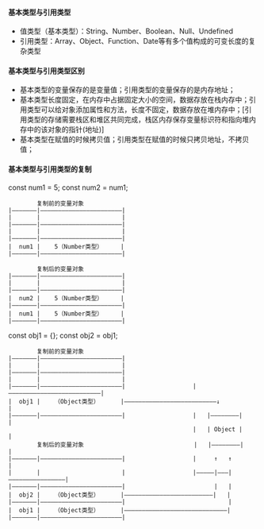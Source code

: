 #### 基本类型与引用类型
* 值类型（基本类型）：String、Number、Boolean、Null、Undefined
* 引用类型：Array、Object、Function、Date等有多个值构成的可变长度的复杂类型

#### 基本类型与引用类型区别
* 基本类型的变量保存的是变量值；引用类型的变量保存的是内存地址；
* 基本类型长度固定，在内存中占据固定大小的空间，数据存放在栈内存中；引用类型可以给对象添加属性和方法，长度不固定，数据存放在堆内存中；[引用类型的存储需要栈区和堆区共同完成，栈区内存保存变量标识符和指向堆内存中的该对象的指针(地址)]
* 基本类型在赋值的时候拷贝值；引用类型在赋值的时候只拷贝地址，不拷贝值；

#### 基本类型与引用类型的复制
const num1 = 5;
const num2 = num1;
```
        复制前的变量对象
|———————|———————————————————————|
|       |                       |
|———————|———————————————————————|
|       |                       |
|———————|———————————————————————|
|  num1 |    5（Number类型）     |
|———————|———————————————————————|

        复制后的变量对象
|———————|———————————————————————|
|       |                       |
|———————|———————————————————————|
|  num2 |    5（Number类型）     |
|———————|———————————————————————|
|  num1 |    5（Number类型）     |
|———————|———————————————————————|
```
const obj1 = {};
const obj2 = obj1;
```
        复制前的变量对象
|———————|———————————————————————|
|       |                       |
|———————|———————————————————————|
|       |                       |
|———————|———————————————————————|                   |——————————————————————————|
|  obj1 |    （Object类型）      |——————————————————————————↓                   |
|———————|———————————————————————|                   |   |————————|             |
                                                    |   | Object |             |
        复制后的变量对象                               |   |————————|             |
|———————|———————————————————————|                   |     ↑   ↑                |
|       |                       |                   |—————|———|————————————————|
|———————|———————————————————————|                         |   |
|  obj2 |    （Object类型）      |—————————————————————————|   |
|———————|———————————————————————|                             |
|  obj1 |    （Object类型）      |—————————————————————————————|
|———————|———————————————————————|
```
